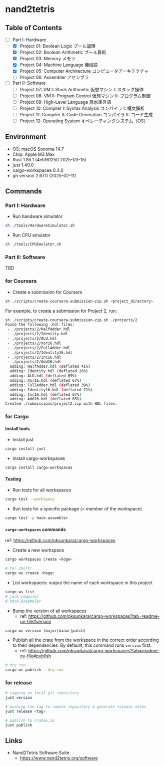 # nand2tetris

## Table of Contents

- [ ] Part I: Hardware
  - [x] Project 01: Boolean Logic ブール論理
  - [x] Project 02: Boolean Arithmetic ブール算術
  - [x] Project 03: Memory メモリ
  - [x] Project 04: Machine Language 機械語
  - [x] Project 05: Computer Architecture コンピュータアーキテクチャ
  - [ ] Project 06: Assembler アセンブラ
- [ ] Part II: Software
  - [ ] Project 07: VM I: Stack Arithmetic 仮想マシン I: スタック操作
  - [ ] Project 08: VM II: Program Control 仮想マシン II: プログラム制御
  - [ ] Project 09: High-Level Language 高水準言語
  - [ ] Project 10: Compiler I: Syntax Analysis コンパイラ I: 構文解析
  - [ ] Project 11: Compiler II: Code Generation コンパイラ II: コード生成
  - [ ] Project 12: Operating System オペレーティングシステム（OS）

## Environment

- OS: macOS Sonoma 14.7
- Chip: Apple M3 Max
- Rust 1.85.1 (4eb161250 2025-03-15)
- just 1.40.0
- cargo-workspaces 0.4.0
- gh version 2.67.0 (2025-02-11)

## Commands

### Part I: Hardware

- Run handware simulator

```sh
sh ./tools/HardwareSimulator.sh
```

- Run CPU emulator

```sh
sh ./tools/CPUEmulator.sh
```

### Part II: Software

TBD

### for Coursera

- Create a submission for Coursera

```sh
sh ./scripts/create-coursera-submission-zip.sh <project_directory>
```

For example, to create a submission for Project 2, run:

```sh
sh ./scripts/create-coursera-submission-zip.sh ./projects/2
Found the following .hdl files:
 - ./projects/2/HalfAdder.hdl
 - ./projects/2/Identity.hdl
 - ./projects/2/ALU.hdl
 - ./projects/2/Xor16.hdl
 - ./projects/2/FullAdder.hdl
 - ./projects/2/Identity16.hdl
 - ./projects/2/Inc16.hdl
 - ./projects/2/Add16.hdl
  adding: HalfAdder.hdl (deflated 41%)
  adding: Identity.hdl (deflated 26%)
  adding: ALU.hdl (deflated 69%)
  adding: Xor16.hdl (deflated 67%)
  adding: FullAdder.hdl (deflated 39%)
  adding: Identity16.hdl (deflated 71%)
  adding: Inc16.hdl (deflated 67%)
  adding: Add16.hdl (deflated 65%)
Created ./submissions/project2.zip with HDL files.
```

### for Cargo

#### Install tools

- Install just

```sh
cargo install just
```

- Install cargo-workspaces

```sh
cargo install cargo-workspaces
```

#### Testing

- Run tests for all workspaces

```sh
cargo test --workspace
```

- Run tests for a specific package (= member of the workspace)

```sh
cargo test -p hack-assembler
```

#### `cargo-workspaces` commands

ref: https://github.com/pksunkara/cargo-workspaces

- Create a new workspace

```sh
cargo workspaces create <hoge>

# for short:
cargo ws create <hoge>
```

- List workspaces: output the name of each workspace in this project

```sh
cargo ws list
# jack-compiler
# hack-assembler
```

- Bump the version of all workspaces
  - ref: https://github.com/pksunkara/cargo-workspaces?tab=readme-ov-file#version

```sh
cargo ws version [major|minor|patch]
```

- Publish all the crate from the workspace in the correct order according to their dependencies. By defaullt, this command runs `version` first.
  - ref: https://github.com/pksunkara/cargo-workspaces?tab=readme-ov-file#publish

```sh
# dry run
cargo ws publish --dry-run
```

### for release

```sh
# tagging on local git repository
just version

# pushing the tag to remote repository & generate release notes
just release <tag>

# publish to crates.io
just publish
```

## Links

- Nand2Tetris Software Suite
  - https://www.nand2tetris.org/software
